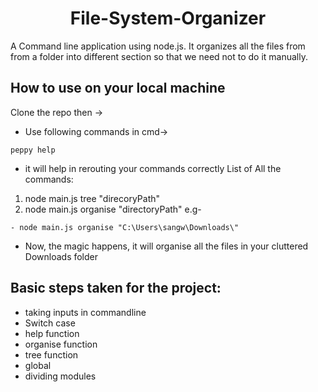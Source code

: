 <h1 align="center">File-System-Organizer</h1>

A Command line application using node.js.
It organizes all the files from from a folder into different section so that we need not to do it manually.

<h2 >How to use on your local machine</h2>

Clone the repo then ->

- Use following commands in cmd->
```sh-session
peppy help 
```
- it will help in rerouting your commands correctly
List of All the commands:
1. node main.js tree "direcoryPath"
2. node main.js organise "directoryPath"
e.g-
```sh-session
- node main.js organise "C:\Users\sangw\Downloads\"
```
- Now, the magic happens, it will organise all the files in your cluttered Downloads folder<br>

<h2>Basic steps taken for the project: </h2>

- taking inputs in commandline
- Switch case
- help function
- organise function
- tree function
- global
- dividing modules
